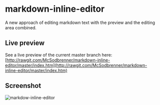 # markdown-inline-editor
A new approach of editing markdown text with the preview and the editing area combined.

## Live preview
See a live preview of the current master branch here:  
[http://rawgit.com/McSodbrenner/markdown-inline-editor/master/index.htm](http://rawgit.com/McSodbrenner/markdown-inline-editor/master/index.htm)

## Screenshot
![markdow-inline-editor](http://j88.imgup.net/markdown-sde7f.png "")

